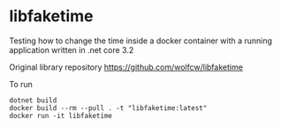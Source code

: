 # libfaketime

Testing how to change the time inside a docker container with a running application written in .net core 3.2

Original library repository https://github.com/wolfcw/libfaketime

To run

```
dotnet build
docker build --rm --pull . -t "libfaketime:latest"
docker run -it libfaketime
```

